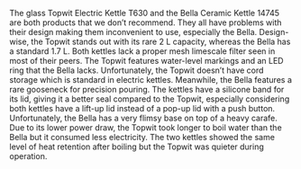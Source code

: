 The glass Topwit Electric Kettle T630 and the Bella Ceramic Kettle 14745 are both products that we don’t recommend. They all have problems with their design making them inconvenient to use, especially the Bella. Design-wise, the Topwit stands out with its rare 2 L capacity, whereas the Bella has a standard 1.7 L. Both kettles lack a proper mesh limescale filter seen in most of their peers. The Topwit features water-level markings and an LED ring that the Bella lacks. Unfortunately, the Topwit doesn’t have cord storage which is standard in electric kettles. Meanwhile, the Bella features a rare gooseneck for precision pouring. The kettles have a silicone band for its lid, giving it a better seal compared to the Topwit, especially considering both kettles have a lift-up lid instead of a pop-up lid with a push button. Unfortunately, the Bella has a very flimsy base on top of a heavy carafe. Due to its lower power draw, the Topwit took longer to boil water than the Bella but it consumed less electricity. The two kettles showed the same level of heat retention after boiling but the Topwit was quieter during operation.